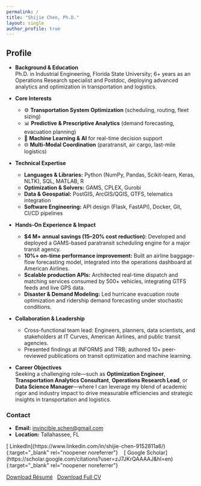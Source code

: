 ```yaml
---
permalink: /
title: "Shijie Chen, Ph.D."
layout: single
author_profile: true
---
```




## Profile

- **Background & Education**  
  Ph.D. in Industrial Engineering, Florida State University; 6+ years as an Operations Research specialist and Postdoc, deploying advanced analytics and optimization in transportation and logistics.

- **Core Interests**  
  - ⚙️ **Transportation System Optimization** (scheduling, routing, fleet sizing)  
  - 📊 **Predictive & Prescriptive Analytics** (demand forecasting, evacuation planning)  
  - 🤖 **Machine Learning & AI** for real-time decision support  
  - 🌐 **Multi-Modal Coordination** (paratransit, air cargo, last-mile logistics)

- **Technical Expertise**  
  - **Languages & Libraries:** Python (NumPy, Pandas, Scikit-learn, Keras, NLTK), SQL, MATLAB, R  
  - **Optimization & Solvers:** GAMS, CPLEX, Gurobi  
  - **Data & Geospatial:** PostGIS, ArcGIS/QGIS, GTFS, telematics integration  
  - **Software Engineering:** API design (Flask, FastAPI), Docker, Git, CI/CD pipelines

- **Hands-On Experience & Impact**  
  - **\$4 M+ annual savings (15–20% cost reduction):** Developed and deployed a GAMS-based paratransit scheduling engine for a major transit agency.  
  - **10%+ on-time performance improvement:** Built an airline baggage-flow forecasting model, integrated into the operations dashboard at American Airlines.  
  - **Scalable production APIs:** Architected real-time dispatch and matching services consumed by 500+ vehicles, integrating GTFS feeds and live GPS data.  
  - **Disaster & Demand Modeling:** Led hurricane evacuation route optimization and ridership demand forecasting under stochastic conditions.

- **Collaboration & Leadership**  
  - Cross-functional team lead: Engineers, planners, data scientists, and stakeholders at IT Curves, American Airlines, and public transit agencies.  
  - Presented findings at INFORMS and TRB; authored 10+ peer-reviewed publications on transit optimization and machine learning.

- **Career Objectives**  
  Seeking a challenging role—such as **Optimization Engineer**, **Transportation Analytics Consultant**, **Operations Research Lead**, or **Data Science Manager**—where I can leverage my blend of academic rigor and industry impact to drive measurable efficiencies and strategic insights in transportation and logistics.  


### Contact

- **Email:** [invincible.schen@gmail.com](mailto:invincible.schen@gmail.com)
- **Location:** Tallahassee, FL


<span class="social-links">
  [<i class="fab fa-linkedin"></i> LinkedIn](https://www.linkedin.com/in/shijie-chen-9152811a6/){:target="_blank" rel="noopener noreferrer"}
  &nbsp;&nbsp;
  [<i class="ai ai-google-scholar-square"></i> Google Scholar](https://scholar.google.com/citations?user=zJ7JKrQAAAAJ&hl=en){:target="_blank" rel="noopener noreferrer"}
</span>


<br/>

<a href="{{ site.baseurl }}/files/Resume.pdf" class="btn btn--primary">Download Résumé</a>
&nbsp;
<a href="{{ site.baseurl }}/files/cv.pdf" class="btn btn--inverse">Download Full CV</a>
